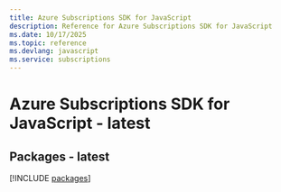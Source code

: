 ```yaml
---
title: Azure Subscriptions SDK for JavaScript
description: Reference for Azure Subscriptions SDK for JavaScript
ms.date: 10/17/2025
ms.topic: reference
ms.devlang: javascript
ms.service: subscriptions
---
```

# Azure Subscriptions SDK for JavaScript - latest
## Packages - latest
[!INCLUDE [packages](subscriptions-index.md)]